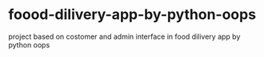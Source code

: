 # foood-dilivery-app-by-python-oops
project based on costomer and admin interface in food dilivery app by python oops
